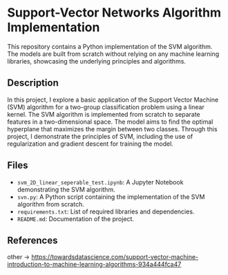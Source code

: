 # Support-Vector Networks Algorithm Implementation

This repository contains a Python implementation of the SVM algorithm. The models are built from scratch without relying on any machine learning libraries, showcasing the underlying principles and algorithms.

## Description

In this project, I explore a basic application of the Support Vector Machine (SVM) algorithm for a two-group classification problem using a linear kernel. The SVM algorithm is implemented from scratch to separate features in a two-dimensional space. The model aims to find the optimal hyperplane that maximizes the margin between two classes. Through this project, I demonstrate the principles of SVM, including the use of regularization and gradient descent for training the model.

## Files

- `svm_2D_linear_seperable_test.ipynb`: A Jupyter Notebook demonstrating the SVM algorithm.
- `svn.py`: A Python script containing the implementation of the SVM algorithm from scratch.
- `requirements.txt`: List of required libraries and dependencies.
- `README.md`: Documentation of the project.

## References

other -> https://towardsdatascience.com/support-vector-machine-introduction-to-machine-learning-algorithms-934a444fca47
